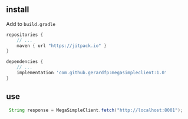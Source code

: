 ## install

Add to `build.gradle`
``` groovy
repositories {
    // ...
    maven { url "https://jitpack.io" }
}

dependencies {
    // ...
    implementation 'com.github.gerardfp:megasimpleclient:1.0'
}
```

## use
```java
 String response = MegaSimpleClient.fetch("http://localhost:8001");
```